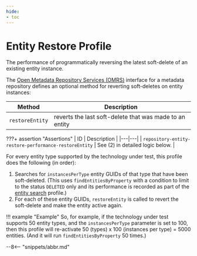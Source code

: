 ```yaml
---
hide:
- toc
---
```


<!-- SPDX-License-Identifier: CC-BY-4.0 -->
<!-- Copyright Contributors to the Egeria project. -->

# Entity Restore Profile

The performance of programmatically reversing the latest soft-delete of an existing entity instance.

The [Open Metadata Repository Services (OMRS)](./services/omrs) interface for a metadata repository defines an optional method for reverting soft-deletes on entity instances:

| Method | Description |
|---|---|
| `restoreEntity` | reverts the last soft-delete that was made to an entity |

???+ assertion "Assertions"
    | ID | Description |
    |---|---|
    | `repository-entity-restore-performance-restoreEntity` | See (2) in detailed logic below. |

For every entity type supported by the technology under test, this profile does the following (in order):

1. Searches for `instancesPerType` entity GUIDs of that type that have been soft-deleted. (This uses `findEntitiesByProperty` with a condition to limit to the status `DELETED` only and its performance is recorded as part of the [entity search](entity-search.md) profile.)
1. For each of these entity GUIDs, `restoreEntity` is called to revert the soft-delete and make the entity active again.

!!! example "Example"
    So, for example, if the technology under test supports 50 entity types, and the `instancesPerType` parameter is set to 100, then this profile will re-activate 50 (types) x 100 (instances per type) = 5000 entities. (And it will run `findEntitiesByProperty` 50 times.)

--8<-- "snippets/abbr.md"
